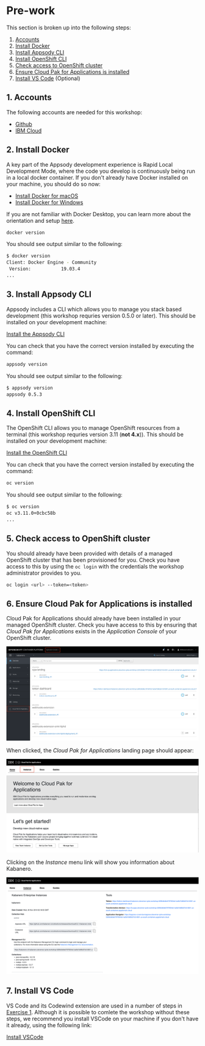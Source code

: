 # Pre-work

This section is broken up into the following steps:

1. [Accounts](#1-accounts)
1. [Install Docker](#2-install-docker)
1. [Install Appsody CLI](#3-install-appsody-cli)
1. [Install OpenShift CLI](#4-install-appsody-cli)
1. [Check access to OpenShift cluster](#5-check-access-to-openshift-cluster)
1. [Ensure Cloud Pak for Applications is installed](#6-ensure-cloud-pak-for-applications-is-installed)
1. [Install VS Code](#7-install-vs-code) (Optional)

## 1. Accounts

The following accounts are needed for this workshop:

* [Github](https://github.com)
* [IBM Cloud](https://cloud.ibm.com)

## 2. Install Docker

A key part of the Appsody development experience is Rapid Local Development Mode, where the code you develop is continuously being run in a local docker container. If you don't already have Docker installed on your machine, you should do so now:

* [Install Docker for macOS](https://docs.docker.com/docker-for-mac/install/)
* [Install Docker for Windows](https://docs.docker.com/docker-for-windows/install/)

If you are not familiar with Docker Desktop, you can learn more about the orientation and setup [here](https://docs.docker.com/get-started/#Install-Docker-Desktop).

```bash
docker version
```

You should see output similar to the following:

```bash
$ docker version
Client: Docker Engine - Community
 Version:           19.03.4
...
```

## 3. Install Appsody CLI

Appsody includes a CLI which allows you to manage you stack based development (this workshop requries version 0.5.0 or later). This should be installed on your development machine:

[Install the Appsody CLI](https://appsody.dev/docs/getting-started/installation)

You can check that you have the correct version installed by executing the command:

```bash
appsody version
```

You should see output similar to the following:

```bash
$ appsody version
appsody 0.5.3
```

## 4. Install OpenShift CLI

The OpenShift CLI allows you to manage OpenShift resources from a terminal (this workshop requries version 3.11 (**not 4.x**)). This should be installed on your development machine:

[Install the OpenShift CLI](https://www.okd.io/download.html)

You can check that you have the correct version installed by executing the command:

```bash
oc version
```

You should see output similar to the following:

```bash
$ oc version
oc v3.11.0+0cbc58b
...
```

## 5. Check access to OpenShift cluster

You should already have been provided with details of a managed OpenShift cluster that has been provisioned for you. Check you have access to this by using the `oc login` with the credentials the workshop administrator provides to you.

```bash
oc login <url> --token=<token>
```

## 6. Ensure Cloud Pak for Applications is installed

Cloud Pak for Applications should already have been installed in your managed OpenShift cluster. Check you have access to this by ensuring that *Cloud Pak for Applications* exists in the *Application Console* of your OpenShift cluster.

![Cloud Pak for Applications in your OpenShift cluster](images/oc-console-kabanero.png)

When clicked, the *Cloud Pak for Applications* landing page should appear:

![Cloud Pak for Applications Overview](images/cpa-console.png)

Clicking on the *Instance* menu link will show you information about Kabanero.

![Tools available in Kabanero](images/kabanero-console.png)

## 7. Install VS Code

VS Code and its Codewind extension are used in a number of steps in [Exercise 1](../exercise-1/README.md). Although it is possible to comlete the workshop without these steps, we recommend you install VSCode on your machine if you don't have it already, using the following link:

[Install VSCode](https://code.visualstudio.com/download)
